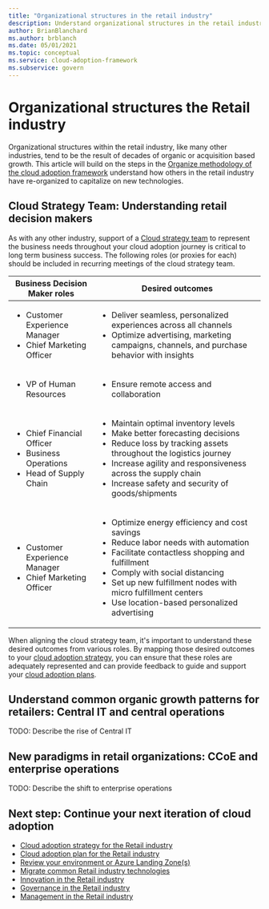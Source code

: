 ```yaml
---
title: "Organizational structures in the retail industry"
description: Understand organizational structures in the retail industry
author: BrianBlanchard
ms.author: brblanch
ms.date: 05/01/2021
ms.topic: conceptual
ms.service: cloud-adoption-framework
ms.subservice: govern
---
```


# Organizational structures the Retail industry

Organizational structures within the retail industry, like many other industries, tend to be the result of decades of organic or acquisition based growth. This article will build on the steps in the [Organize methodology of the cloud adoption framework](../../organize/index.md) understand how others in the retail industry have re-organized to capitalize on new technologies.

## Cloud Strategy Team: Understanding retail decision makers

As with any other industry, support of a [Cloud strategy team](../../organize/cloud-strategy.md) to represent the business needs throughout your cloud adoption journey is critical to long term business success. The following roles (or proxies for each) should be included in recurring meetings of the cloud strategy team.

|Business Decision Maker roles  |Desired outcomes  |
|---------|---------|
|<ul><li>Customer Experience Manager</li><li>Chief Marketing Officer</li></ul>|<ul><li>Deliver seamless, personalized experiences across all channels</li><li>Optimize advertising, marketing campaigns, channels, and purchase behavior with insights</li></ul>|
|<ul><li>VP of Human Resources</li></ul>|<ul><li>Ensure remote access and collaboration</li></ul>|
|<ul><li>Chief Financial Officer</li><li>Business Operations</li><li>Head of Supply Chain</li></ul>|<ul><li>Maintain optimal inventory levels</li><li>Make better forecasting decisions</li><li>Reduce loss by tracking assets throughout the logistics journey</li><li>Increase agility and responsiveness across the supply chain</li><li>Increase safety and security of goods/shipments</li></ul>|
|<ul><li>Customer Experience Manager</li><li>Chief Marketing Officer</li></ul>|<ul><li>Optimize energy efficiency and cost savings</li><li>Reduce labor needs with automation</li><li>Facilitate contactless shopping and fulfillment</li><li>Comply with social distancing</li><li>Set up new fulfillment nodes with micro fulfillment centers</li><li>Use location-based personalized advertising</li></ul>|

When aligning the cloud strategy team, it's important to understand these desired outcomes from various roles. By mapping those desired outcomes to your [cloud adoption strategy](./strategy.md), you can ensure that these roles are adequately represented and can provide feedback to guide and support your [cloud adoption plans](./plan.md).

## Understand common organic growth patterns for retailers: Central IT and central operations

TODO: Describe the rise of Central IT

## New paradigms in retail organizations: CCoE and enterprise operations

TODO: Describe the shift to enterprise operations

## Next step: Continue your next iteration of cloud adoption

- [Cloud adoption strategy for the Retail industry](./strategy.md)
- [Cloud adoption plan for the Retail industry](./plan.md)
- [Review your environment or Azure Landing Zone(s)](./ready.md)
- [Migrate common Retail industry technologies](./migrate.md)
- [Innovation in the Retail industry](./innovate.md)
- [Governance in the Retail industry](./govern.md)
- [Management in the Retail industry](./manage.md)
